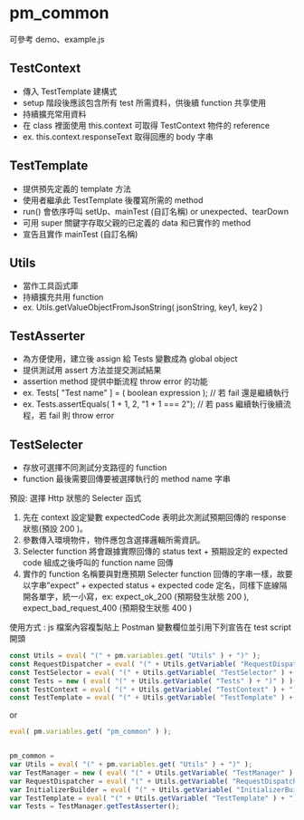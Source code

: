 # pm_common
可參考 demo、example.js
## TestContext 
- 傳入 TestTemplate 建構式
- setup 階段後應該包含所有 test 所需資料，供後續 function 共享使用
- 持續擴充常用資料
- 在 class 裡面使用 this.context 可取得 TestContext 物件的 reference
- ex. this.context.responseText 取得回應的 body 字串

## TestTemplate
- 提供預先定義的 template 方法
- 使用者繼承此 TestTemplate 後覆寫所需的 method
- run() 會依序呼叫 setUp、mainTest (自訂名稱) or unexpected、tearDown
- 可用 super 關鍵字存取父親的已定義的 data 和已實作的 method
- 宣告且實作 mainTest (自訂名稱)

## Utils
- 當作工具函式庫
- 持續擴充共用 function
- ex. Utils.getValueObjectFromJsonString( jsonString, key1, key2 )

## TestAsserter
- 為方便使用，建立後 assign 給 Tests 變數成為 global object
- 提供測試用 assert 方法並提交測試結果
- assertion method 提供中斷流程 throw error 的功能
- ex. Tests[ "Test name" ] = ( boolean expression ); // 若 fail 還是繼續執行
- ex. Tests.assertEquals( 1 + 1, 2, "1 + 1 === 2");  // 若 pass 繼續執行後續流程，若 fail 則 throw error

## TestSelecter
- 存放可選擇不同測試分支路徑的 function
- function 最後需要回傳要被選擇執行的 method name 字串

預設: 選擇 Http 狀態的 Selecter 函式
1.  先在 context 設定變數 expectedCode 表明此次測試預期回傳的 response 狀態(預設 200 )。
2.	參數傳入環境物件，物件應包含選擇邏輯所需資訊。
3.	Selecter function 將會跟據實際回傳的 status text + 預期設定的 expected code 組成之後呼叫的 function name 回傳
1.  實作的 function 名稱要與對應預期 Selecter function 回傳的字串一樣，故要以字串”expect” + expected status + expected code 定名，同樣下底線隔開各單字，統一小寫，ex: expect_ok_200 (預期發生狀態 200 ), expect_bad_request_400 (預期發生狀態 400 )
    


使用方式 : js 檔案內容複製貼上 Postman 變數欄位並引用下列宣告在 test script 開頭
```javascript
const Utils = eval( "(" + pm.variables.get( "Utils" ) + ")" );
const RequestDispatcher = eval( "(" + Utils.getVariable( "RequestDispatcher" ) + ")" );
const TestSelector = eval( "(" + Utils.getVariable( "TestSelector" ) + ")" );
const Tests = new ( eval( "(" + Utils.getVariable( "Tests" ) + ")" ) )();
const TestContext = eval( "(" + Utils.getVariable( "TestContext" ) + ")" );
const TestTemplate = eval( "(" + Utils.getVariable( "TestTemplate" ) + ")" );
```

or

```javascript
eval( pm.variables.get( "pm_common" ) );


pm_common =
var Utils = eval( "(" + pm.variables.get( "Utils" ) + ")" );
var TestManager = new ( eval( "(" + Utils.getVariable( "TestManager" ) + ")" ) )();
var RequestDispatcher = eval( "(" + Utils.getVariable( "RequestDispatcher" ) + ")" );
var InitializerBuilder = eval( "(" + Utils.getVariable( "InitializerBuilder" ) + ")" );
var TestTemplate = eval( "(" + Utils.getVariable( "TestTemplate" ) + ")" );
var Tests = TestManager.getTestAsserter();
```
